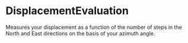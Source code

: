 # DisplacementEvaluation
Measures your displacement as a function of the number of steps in the North and East directions on the basis of your azimuth angle.
